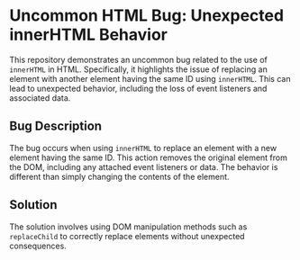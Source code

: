 # Uncommon HTML Bug: Unexpected innerHTML Behavior

This repository demonstrates an uncommon bug related to the use of `innerHTML` in HTML.  Specifically, it highlights the issue of replacing an element with another element having the same ID using `innerHTML`. This can lead to unexpected behavior, including the loss of event listeners and associated data.

## Bug Description
The bug occurs when using `innerHTML` to replace an element with a new element having the same ID. This action removes the original element from the DOM, including any attached event listeners or data. The behavior is different than simply changing the contents of the element. 

## Solution
The solution involves using DOM manipulation methods such as `replaceChild` to correctly replace elements without unexpected consequences.